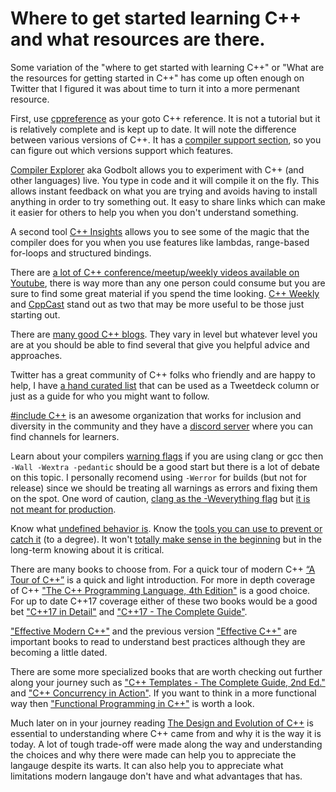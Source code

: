 # Where to get started learning C++ and what resources are there.

Some variation of the "where to get started with learning C++" or "What are the resources for getting started in C++" has come up often enough on Twitter that I figured it was about time to turn it into a more permenant resource.

First, use [cppreference](https://en.cppreference.com/w/) as your goto C++ reference. It is not a tutorial but it is 
relatively complete and is kept up to date. It will note the difference between various versions of C++. It has a [compiler support section](https://en.cppreference.com/w/cpp/compiler_support), so you can figure out which 
versions support which features.

[Compiler Explorer](https://godbolt.org/) aka Godbolt allows you to experiment with C++ (and other languages) live. 
You type in code and it will compile it on the fly. This allows instant feedback on what you are trying and avoids having 
to install anything in order to try something out. It easy to share links which can make it easier for others to help you when you don't understand something.

A second tool [C++ Insights](https://cppinsights.io/) allows you to see some of the magic that the compiler does for you when you use features like lambdas, range-based for-loops and structured bindings.

There are [a lot of C++ conference/meetup/weekly videos available on Youtube](https://github.com/shafik/cpp_youtube_channels), 
there is way more than any one person could consume but you are sure to find some great material if you spend the time looking. [C++ Weekly](https://www.youtube.com/user/lefticus1) and [CppCast](https://www.youtube.com/channel/UCuCjADS4u3uJDTqUaG0H9dA) stand out as two that may be more useful to be those just starting out.

There are [many good C++ blogs](https://github.com/shafik/cpp_blogs). They vary in level but whatever level you are at you
should be able to find several that give you helpful advice and approaches.

Twitter has a great community of C++ folks who friendly and are happy to help, I have 
[a hand curated list](https://twitter.com/shafikyaghmour/lists/c/members) that can be used as a Tweetdeck column or just
as a guide for who you might want to follow.

[#include C++](https://twitter.com/include_cpp) is an awesome organization that works for inclusion and diversity in the 
community and they have a [discord server](https://t.co/XafTulMibe?amp=1) where you can find channels for learners.

Learn about your compilers [warning flags](https://clang.llvm.org/docs/DiagnosticsReference.html#introduction) if you are using clang or gcc then `-Wall -Wextra -pedantic` should be a good start but there is a lot of debate on this topic. I personally recomend using `-Werror` for builds (but not for release) since we should be treating all warnings as errors and fixing them on the spot. One word of caution, [clang as the -Weverything flag](https://clang.llvm.org/docs/UsersManual.html#diagnostics-enable-everything) but [it is not meant for production](https://twitter.com/shafikyaghmour/status/1024716190692782080).

Know what [undefined behavior is](https://en.cppreference.com/w/cpp/language/ub). Know the [tools you can use to prevent or catch it](https://twitter.com/shafikyaghmour/status/936953294991212544) (to a degree). It won't [totally make sense in the beginning](https://twitter.com/shafikyaghmour/status/1146028351666229250) but in the long-term knowing about it is critical.

There are many books to choose from. For a quick tour of modern C++ 
[“A Tour of C++”](https://www.amazon.com/Tour-2nd-Depth-Bjarne-Stroustrup/dp/0134997832/) is a quick and light introduction. For more in depth coverage of 
C++ ["The C++ Programming Language, 4th Edition"](https://www.amazon.com/C-Programming-Language-4th/dp/0321563840) is a good choice. For up to date C++17 coverage either of these two books would be a good bet ["C++17 in Detail"](https://leanpub.com/cpp17indetail) and
["C++17 - The Complete Guide"](http://www.cppstd17.com/). 


["Effective Modern C++"](https://www.amazon.com/Effective-Modern-Specific-Ways-Improve/dp/1491903996) and the previous version ["Effective C++"](https://www.amazon.com/Effective-Specific-Improve-Programs-Designs/dp/0321334876) are important 
books to read to understand best practices although they are becoming a little dated.

There are some more specialized books that are worth checking out further along your journey such as 
["C++ Templates - The Complete Guide, 2nd Ed."](http://www.tmplbook.com/) and ["C++ Concurrency in Action"](https://www.manning.com/books/c-plus-plus-concurrency-in-action). If you want to think in a more functional way then ["Functional Programming in C++"](https://www.manning.com/books/functional-programming-in-c-plus-plus) is worth a look.

Much later on in your journey reading
[The Design and Evolution of C++](https://www.amazon.com/Design-Evolution-C-Bjarne-Stroustrup/dp/0201543303/) is essential
to understanding where C++ came from and why it is the way it is today. A lot of tough trade-off were made along the way and understanding the choices and why there were made can help you to appreciate the langauge despite its warts. It can also help you to appreciate what limitations modern langauge don't have and what advantages that has.
